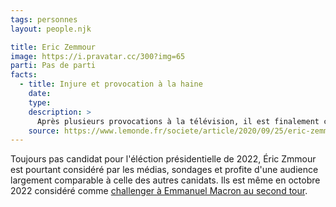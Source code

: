 ```yaml
---
tags: personnes
layout: people.njk

title: Eric Zemmour
image: https://i.pravatar.cc/300?img=65
parti: Pas de parti
facts:
  - title: Injure et provocation à la haine
    date:
    type:
    description: >
      Après plusieurs provocations à la télévision, il est finalement condamné. 
    source: https://www.lemonde.fr/societe/article/2020/09/25/eric-zemmour-condamne-a-10-000-euros-d-amende-pour-injure-et-provocation-a-la-haine_6053635_3224.html
---
```


Toujours pas candidat pour l'éléction présidentielle de 2022, Éric Zmmour est pourtant considéré par les médias, sondages et profite d'une audience largement comparable à celle des autres canidats. Ils est même en octobre 2022 considéré comme [challenger à Emmanuel Macron au second tour](https://www.lefigaro.fr/elections/presidentielles/un-sondage-donne-pour-la-premiere-fois-eric-zemmour-qualifie-au-second-tour-20211006).